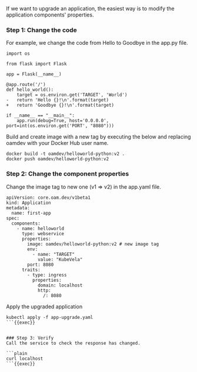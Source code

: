 If we want to upgrade an application, the easiest way is to modify the application components' properties.

### Step 1: Change the code
For example, we change the code from Hello to Goodbye in the app.py file. 

```plain
import os

from flask import Flask

app = Flask(__name__)

@app.route('/')
def hello_world():
    target = os.environ.get('TARGET', 'World')
-   return 'Hello {}!\n'.format(target)
+   return 'Goodbye {}!\n'.format(target)

if __name__ == "__main__":
    app.run(debug=True, host='0.0.0.0', port=int(os.environ.get('PORT', "8080")))
```

Build and create image with a new tag by executing the below and replacing oamdev with your Docker Hub user name. 

```plain
docker build -t oamdev/helloworld-python:v2 .
docker push oamdev/helloworld-python:v2
```

### Step 2: Change the component properties
Change the image tag to new one (v1 => v2) in the app.yaml file. 

```plain
apiVersion: core.oam.dev/v1beta1
kind: Application
metadata:
  name: first-app
spec:
  components:
    - name: helloworld
      type: webservice
      properties:
        image: oamdev/helloworld-python:v2 # new image tag
        env:
          - name: "TARGET"
            value: "KubeVela"
        port: 8080
      traits:
        - type: ingress
          properties:
            domain: localhost 
            http:
              /: 8080
```

Apply the upgraded application

```plain
kubectl apply -f app-upgrade.yaml 
```{{exec}}


### Step 3: Verify
Call the service to check the response has changed.

```plain
curl localhost
```{{exec}}
